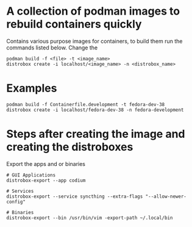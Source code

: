 # A collection of podman images to rebuild containers quickly
Contains various purpose images for containers, to build them run the commands listed below. Change the 

```
podman build -f <file> -t <image_name>
distrobox create -i localhost/<image_name> -n <distrobox_name>
```

# Examples
```
podman build -f Containerfile.development -t fedora-dev-38
distrobox create -i localhost/fedora-dev-38 -n fedora-development
```

# Steps after creating the image and creating the distroboxes
Export the apps and or binaries
```
# GUI Applications
distrobox-export --app codium

# Services
distrobox-export --service syncthing --extra-flags "--allow-newer-config"

# Binaries
distrobox-export --bin /usr/bin/vim -export-path ~/.local/bin
```
